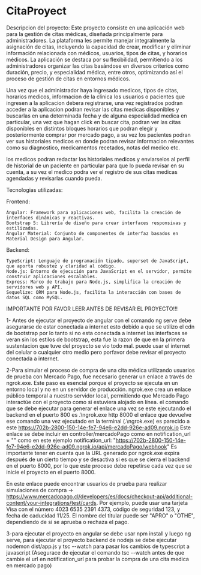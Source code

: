 # CitaProyect

Descripcion del proyecto:
Este proyecto consiste en una aplicación web para la gestión de citas médicas, diseñada principalmente para administradores. La plataforma les permite manejar integralmente la asignación de citas, incluyendo la capacidad de crear, modificar y eliminar información relacionada con médicos, usuarios, tipos de citas, y horarios médicos. La aplicación se destaca por su flexibilidad, permitiendo a los administradores organizar las citas basándose en diversos criterios como duración, precio, y especialidad médica, entre otros, optimizando así el proceso de gestión de citas en entornos médicos.

Una vez que el administrador haya ingresado medicos, tipos de citas, horarios medicos, informacion de la clinica los usuarios o pacientes que ingresen a la aplicacion debera registrarse, una vez registrados podran 
acceder a la aplicacion podran revisar las citas medicas disponibles y buscarlas en una determinada fecha y de alguna especialidad medica en particular, una vez que hagan click en buscar cita, podran ver las citas disponibles en distintos bloques horarios que podran elegir y posteriormente comprar por mercado pago, a su vez los pacientes podran ver sus historiales medicos en donde podran revisar informacion relevantes como su diagnostico, medicamentos recetados, notas del medico etc.

los medicos podran redactar los historiales medicos y enviarselos al perfil de historial de un paciente en particular para que lo pueda revisar en su cuenta, a su vez el medico podra ver el registro de sus citas medicas agendadas y revisarlas cuando pueda.


Tecnologias utilizadas:

Frontend:

    Angular: Framework para aplicaciones web, facilita la creación de interfaces dinámicas y reactivas.
    Bootstrap 5: Librería de diseño para crear interfaces responsivas y estilizadas.
    Angular Material: Conjunto de componentes de interfaz basados en Material Design para Angular.

Backend:

    TypeScript: Lenguaje de programación tipado, superset de JavaScript, que aporta robustez y claridad al código.
    Node.js: Entorno de ejecución para JavaScript en el servidor, permite construir aplicaciones escalables.
    Express: Marco de trabajo para Node.js, simplifica la creación de servidores web y API.
    Sequelize: ORM para Node.js, facilita la interacción con bases de datos SQL como MySQL.


 IMPORTANTE POR FAVOR LEER ANTES DE REVISAR EL PROYECTO!!!

1- Antes de ejecutar el proyecto de angular con el comando ng serve  debe asegurarse de estar conectada a internet esto debido a que se utilizo el cdn de bootstrap por lo tanto si no esta conectada a internet
las interfaces se veran sin los estilos de bootstrap, esta fue la razon de que en la primera sustentacion que tuve  del proyecto se vio todo mal.
puede usar el internet del celular o cualquier otro medio pero porfavor debe revisar el proyecto conectada a internet.

2-Para simular el proceso de compra de una cita médica utilizando usuarios de prueba con Mercado Pago, fue necesario generar un enlace a 
través de ngrok.exe. Este paso es esencial porque el proyecto se ejecuta en un entorno local y no en un servidor de producción. ngrok.exe crea un enlace público temporal a nuestro
servidor local, permitiendo que Mercado Pago interactúe con el proyecto como si estuviera alojado en línea. 
el comando que se debe ejecutar para generar el enlace una vez se este ejecutando el backend en el puerto 800 es .\ngrok.exe http 8000
el enlace que devuelve ese comando una vez ejecutado en la terminal (.\ngrok.exe) es parecido a este https://702b-2800-150-14e-fe7-94e6-e2dd-926e-ad09.ngrok.io
Este enlace se debe incluir en controller/mercadoPago como en notification_url = "" como en este ejemplo notification_url: "https://702b-2800-150-14e-fe7-94e6-e2dd-926e-ad09.ngrok.io/api/mercadoPago/webhook"
Es importante tener en cuenta que la URL generado por ngrok.exe expira después de un cierto tiempo y se desactiva si es que se cierra el backend en el puerto 8000, por lo que este proceso 
debe repetirse cada vez que se inicie el proyecto en el puerto 8000.

En este enlace puede encontrar usuarios de prueba para realizar simulaciones de compra -> https://www.mercadopago.cl/developers/es/docs/checkout-api/additional-content/your-integrations/test/cards.
Por ejemplo, puede usar una tarjeta Visa con el número 4023 6535 2391 4373, código de seguridad 123, y 
fecha de caducidad 11/25. El nombre del titular puede ser "APRO" o "OTHE", dependiendo de si se aprueba o rechaza el pago.

3-para ejecutar el proyecto en angular se debe usar npm install y luego ng serve, para ejecutar el proyecto backend de nodejs se debe ejecutar nodemon dist/app.js y tsc --watch para pasar los cambios de typescript a javascript (Asegurace de ejecutar el comando tsc --watch antes de que cambie el url en notification_url para probar la compra de una cita medica en mercado pago)




